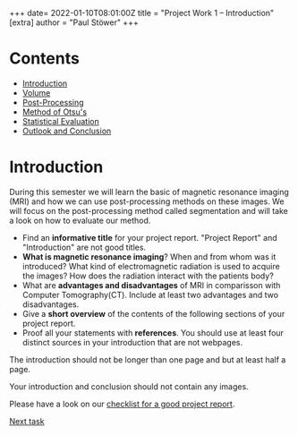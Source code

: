 +++
date= 2022-01-10T08:01:00Z
title = "Project Work 1 – Introduction"
[extra]
author = "Paul Stöwer"
+++

# Contents

- [Introduction](/archive/WS2021/introduction)
- [Volume](/archive/WS2021/volume)
- [Post-Processing](/archive/WS2021/postprocessing)
- [Method of Otsu's](/archive/WS2021/otsu)
- [Statistical Evaluation](/archive/WS2021/evaluation)
- [Outlook and Conclusion](/archive/WS2021/conclusion)


# Introduction

During this semester we will learn the basic of magnetic resonance imaging (MRI) and how we can use post-processing methods on these images.
We will focus on the post-processing method called segmentation and will take a look on how to evaluate our method.

- Find an **informative title** for your project report. "Project Report" and "Introduction" are not good titles.
- **What is magnetic resonance imaging**?
  When and from whom was it introduced? What kind of electromagnetic radiation is used to acquire the images? How does the radiation interact with the patients body? 
- What are **advantages and disadvantages** of MRI in comparisson with Computer Tomography(CT). Include at least two advantages and
  two disadvantages.
- Give a **short overview** of the contents of the following sections of your project report.
- Proof all your statements with **references**. You should use at least four distinct sources in your introduction that are
  not webpages.


The introduction should not be longer than one page and but at least half a page. 


Your introduction and conclusion should not contain any images.

Please have a look on our [checklist for a good project report](../checklist).
<!--Whenever we refer to the maximum length of a section we're not counting figures and tables and just consider the length-->
<!--of the text.-->

[Next task](./volume)

